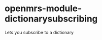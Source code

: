 openmrs-module-dictionarysubscribing
====================================

Lets you subscribe to a dictionary